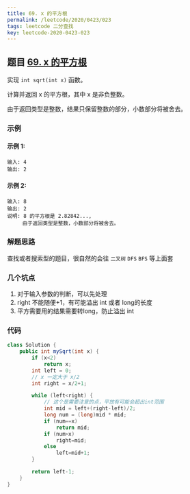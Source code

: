 ```yaml
---
title: 69. x 的平方根
permalink: /leetcode/2020/0423/023
tags: leetcode 二分查找
key: leetcode-2020-0423-023
---
```

## 题目 [69. x 的平方根](https://leetcode-cn.com/problems/sqrtx/)
实现 `int sqrt(int x)` 函数。

计算并返回 x 的平方根，其中 x 是非负整数。

由于返回类型是整数，结果只保留整数的部分，小数部分将被舍去。

### 示例
#### 示例 1:
```
输入: 4
输出: 2
```
#### 示例 2:
```
输入: 8
输出: 2
说明: 8 的平方根是 2.82842...,
     由于返回类型是整数，小数部分将被舍去。
```

### 解题思路
查找或者搜索型的题目，很自然的会往 `二叉树` `DFS` `BFS` 等上面套
### 几个坑点
1. 对于输入参数的判断，可以先处理
2. right 不能随便+1，有可能溢出 int 或者 long的长度
3. 平方需要用的结果需要转long，防止溢出 int

### 代码

```java
class Solution {
    public int mySqrt(int x) {
        if (x<2)
            return x;
        int left = 0;
        // x 一定大于 x/2
        int right = x/2+1;

        while (left<right) {
            // 这个是需要注意的点，平放有可能会超出int范围
            int mid = left+(right-left)/2;
            long num = (long)mid * mid;
            if (num==x)
                return mid;
            if (num>x)
                right=mid;
            else
                left=mid+1;
        }

        return left-1;
    }
}
```
